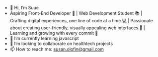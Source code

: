 - 👋 Hi, I’m Suue
- Aspiring Front-End Developer 🌟 | Web Development Student 📚 | Crafting digital experiences, one line of code at a time 💻 | Passionate about creating user-friendly, visually appealing web interfaces 🎨 | Learning and growing with every commit 🚀
- 🌱 I’m currently learning javascript
- 💞️ I’m looking to collaborate on healthtech projects
- 📫 How to reach me: susan.olofin@gmail.com

<!---
suue99/suue99 is a ✨ special ✨ repository because its `README.md` (this file) appears on your GitHub profile.
You can click the Preview link to take a look at your changes.
--->

